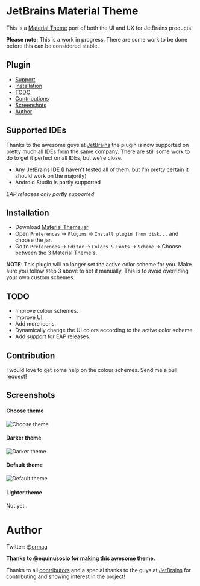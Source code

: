 # JetBrains Material Theme 
This is a [Material Theme](https://github.com/equinusocio/material-theme) port of both the UI and UX for JetBrains products.

**Please note:** This is a work in progress. There are some work to be done before this can be considered stable.

## Plugin
* [Support](#supported-ides)
* [Installation](#installation)
* [TODO](#todo)
* [Contributions](#contributions)
* [Screenshots](#screenshots)
* [Author](#author)

## Supported IDEs

Thanks to the awesome guys at [JetBrains](https://www.jetbrains.com/) the plugin is now supported on pretty much all IDEs from the same company. There are still some work to do to get it perfect on all IDEs, but we're close.

* Any JetBrains IDE (I haven't tested all of them, but I'm pretty certain it should work on the majority)
* Android Studio is partly supported

_EAP releases only partly supported_

## Installation
* Download [Material Theme.jar](https://github.com/ChrisRM/material-theme-jetbrains/raw/master/Material%20Theme.jar)    
* Open `Preferences` -> `Plugins` -> `Install plugin from disk...` and choose the jar.
* Go to `Preferences` -> `Editor` -> `Colors & Fonts` -> `Scheme` -> Choose between the 3 Material Theme's.

**NOTE**: This plugin will no longer set the active color scheme for you. Make sure you follow step 3 above to set it manually. This is to avoid overriding your own custom schemes.

## TODO
* Improve colour schemes.
* Improve UI.
* Add more icons.
* Dynamically change the UI colors according to the active color scheme.
* Add support for EAP releases.

## Contribution

I would love to get some help on the colour schemes. Send me a pull request!

## Screenshots
#### Choose theme
![Choose theme](http://cdn.hifive.no/material-ui/theme-chooser.png)

#### Darker theme
![Darker theme](http://cdn.hifive.no/material-ui/theme-darker.png)

#### Default theme
![Default theme](http://cdn.hifive.no/material-ui/theme-default.png)

#### Lighter theme

Not yet..

# Author
Twitter: [@crmag](https://twitter.com/crmag)

**Thanks to [@equinusocio](https://github.com/equinusocio/material-theme) for making this awesome theme.**

Thanks to all [contributors](https://github.com/ChrisRM/material-theme-jetbrains/graphs/contributors) and a special thanks to the guys at [JetBrains](https://www.jetbrains.com/) for contributing and showing interest in the project!